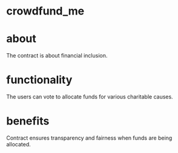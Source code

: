 # crowdfund_me

# about
The contract is about financial inclusion. 

# functionality

The users can vote to allocate funds for various charitable causes.

# benefits

Contract ensures transparency and fairness when funds are being allocated.

